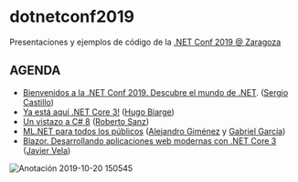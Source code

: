 # dotnetconf2019
Presentaciones y ejemplos de código de la [.NET Conf 2019 @ Zaragoza](https://www.meetup.com/es-ES/dotnetters/events/263755941/)

## AGENDA

- [Bienvenidos a la .NET Conf 2019. Descubre el mundo de .NET](https://github.com/DotNetters/dotnetconf2019/blob/master/0-Welcome). ([Sergio Castillo](https://twitter.com/sergio_castillo))
- [Ya está aquí .NET Core 3!](https://github.com/DotNetters/dotnetconf2019/blob/master/1-DotNet30) ([Hugo Biarge](https://twitter.com/hbiarge))
- [Un vistazo a C# 8](https://github.com/DotNetters/dotnetconf2019/blob/master/2-CSharp8)  ([Roberto Sanz](https://twitter.com/rsciriano))
- [ML.NET para todos los públicos](https://github.com/DotNetters/dotnetconf2019/blob/master/3-ML.NET) ([Alejandro Giménez](https://www.linkedin.com/in/alejandrogiga/) y [Gabriel García](https://www.linkedin.com/in/gabrielgar/))
- [Blazor. Desarrollando aplicaciones web modernas con .NET Core 3](https://github.com/DotNetters/dotnetconf2019/blob/master/4-Blazor) ([Javier Vela](https://twitter.com/jvela))

![Anotación 2019-10-20 150545](https://user-images.githubusercontent.com/10654401/67159910-2166e900-f34b-11e9-9656-a5d5c05c6da1.png)
